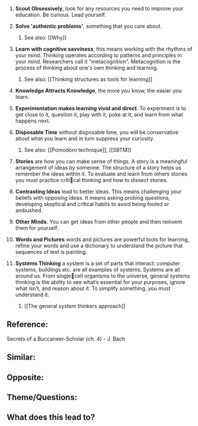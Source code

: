 
1. **Scout Obsessively**, look for any resources you need to improve your education. Be curious. Lead yourself.

2. **Solve 'authentic problems'**, something that you care about.
	1. See also: [[Why]]

3. **Learn with cognitive savviness**, this means working with the rhythms of your mind. Thinking operates according to patterns and principles in your mind. Researchers call it "metacognition". Metacognition is the process of thinking about one's own thinking and learning. 
	1. See also: [[Thinking structures as tools for learning]]

4. **Knowledge Attracts Knowledge**, the more you know, the easier you learn. 

5. **Experimentation makes learning vivid and direct**. To experiment is to get close to it, question it, play with it, poke at it, and learn from what happens next.

6. **Disposable Time** without disposable time, you will be conservative about what you learn and in turn suppress your curiosity.
	1. See also: [[Pomodoro technique]], [[SBTM]]

7. **Stories** are how you can make sense of things. A story is a meaningful arrangement of ideas by someone. The structure of a story helps us remember the ideas within it. To evaluate and learn from others stories you must practice critical thinking and how to dissect stories.

8. **Contrasting Ideas** lead to better ideas. This means challenging your beliefs with opposing ideas. It means asking probing questions, developing skeptical and critical habits to avoid being fooled or ambushed. 

9. **Other Minds**. You can get ideas from other people and then reinvent them for yourself.

10. **Words and Pictures** words and pictures are powerful tools for learning, refine your words and use a dictionary to understand the picture that sequences of text is painting.

11. **Systems Thinking** a system is a set of parts that interact: computer systems, buildings etc. are all examples of systems. Systems are all around us. From singlecell organisms to the universe, general systems thinking is the ability to see what’s essential for your purposes, ignore what isn’t, and reason about it. To simplify something, you must understand it.
	1. [[The general system thinkers approach]]

## Reference:
Secrets of a Buccaneer-Scholar (ch. 4) - J. Bach 

## Similar:

## Opposite:

## Theme/Questions:

## What does this lead to?